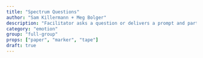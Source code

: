 ```yaml
---
title: "Spectrum Questions"
author: "Sam Killermann + Meg Bolger"
description: "Facilitator asks a question or delivers a prompt and participants respond by placing themselves (physically) on a spectrum from strongly disagree to strongly agree (or other poles). Between each prompt, allow for popcorn shares from different positions."
category: "emotion"
group: "full-group"
props: ["paper", "marker", "tape"]
draft: true
---
```

